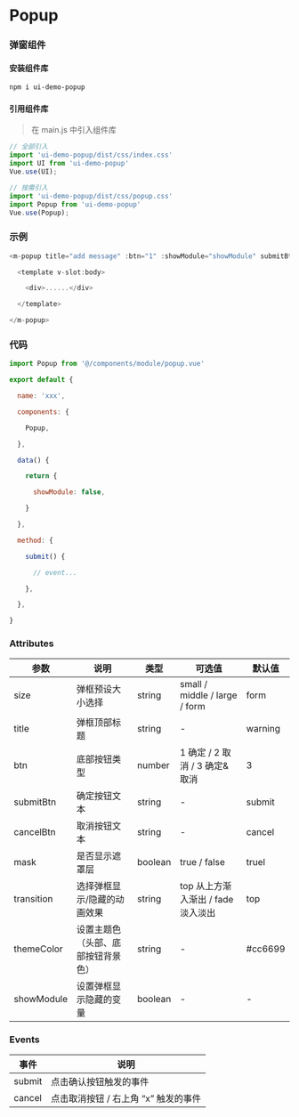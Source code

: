 # Popup

### 弹窗组件
#### 安装组件库


```bash
npm i ui-demo-popup
```
#### 引用组件库

> 在 main.js 中引入组件库

```javascript
// 全部引入
import 'ui-demo-popup/dist/css/index.css'
import UI from 'ui-demo-popup'
Vue.use(UI);

// 按需引入
import 'ui-demo-popup/dist/css/popup.css'
import Popup from 'ui-demo-popup'
Vue.use(Popup);
```
### 示例
```javascript
<m-popup title="add message" :btn="1" :showModule="showModule" submitBtn="submit" cancelBtn="cancel" @cancel="showModule = false" @submit="submit" themeColor="#ff6600">

  <template v-slot:body>

    <div>......</div>

  </template>

</m-popup>
```

### 代码
```javascript
import Popup from '@/components/module/popup.vue'

export default {

  name: 'xxx',

  components: {

    Popup,

  },

  data() {

    return {

      showModule: false,

    }

  },

  method: {

    submit() {

      // event...

    },

  },

}
```


### Attributes
| 参数 | 说明 | 类型 | 可选值| 默认值 |
| --- | --- | ---  |   ---   |  ---  |
| size | 弹框预设大小选择 | string | small / middle / large / form | form |
| title | 弹框顶部标题| string | - | warning |
| btn | 底部按钮类型 | number | 1 确定 / 2 取消 / 3 确定&取消 | 3 |
| submitBtn | 确定按钮文本 | string | - | submit |
| cancelBtn | 取消按钮文本 | string | - | cancel |
| mask | 是否显示遮罩层 | boolean | true / false | truel |
| transition | 选择弹框显示/隐藏的动画效果 | string | top 从上方渐入渐出 / fade 淡入淡出 | top |
| themeColor | 设置主题色（头部、底部按钮背景色） | string | - | #cc6699 |
| showModule | 设置弹框显示隐藏的变量 | boolean| - | - |

### Events
| 事件 | 说明 | 
| --- | --- | 
| submit | 点击确认按钮触发的事件 | 
| cancel | 点击取消按钮 / 右上角 “x” 触发的事件 | 


